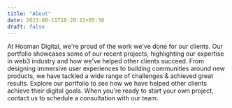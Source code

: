 ```yaml
---
title: "About"
date: 2023-08-11T18:28:13+05:30
draft: false
---
```



At Hooman Digital, we're proud of the work we've done for our clients. Our portfolio showcases some of our recent projects, highlighting our expertise in web3 industry and how we've helped other clients succeed. From designing immersive user experiences to building communities around new products, we have tackled a wide range of challenges & achieved great results. Explore our portfolio to see how we have helped other clients achieve their digital goals. When you're ready to start your own project, contact us to schedule a consultation with our team.